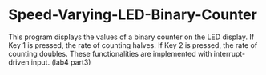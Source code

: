 # Speed-Varying-LED-Binary-Counter
This program displays the values of a binary counter on the LED display. If Key 1 is pressed, the rate of counting halves. If Key 2 is pressed, the rate of counting doubles. These functionalities are implemented with interrupt-driven input. (lab4 part3)
